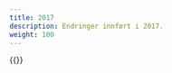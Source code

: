 ```yaml
---
title: 2017
description: Endringer innført i 2017.
weight: 100
---
```


{{<children description="true" />}}
